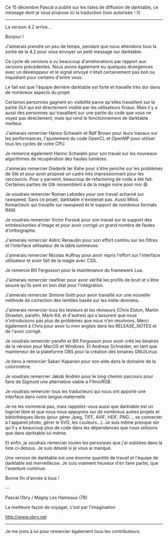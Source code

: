 Ce 15 décembre Pascal a publié sur les listes de diffusion de darktable, ce message dont je vous propose ici la traduction (non autorisée :-))
___
La version 4.2 arrive...


Bonjour !

J'aimerais prendre un peu de temps, pendant que nous attendons tous la sortie de la 4.2 pour vous envoyer un petit message sur darktable.

Ce cycle de versions a vu beaucoup d'améliorations par rapport aux versions précédentes.
Nous avons également eu quelques divergences avec un développeur et le signal envoyé n'était
certainement pas bon ou inquiétant pour certains d'entre vous.

Le fait est que l'équipe derrière darktable est forte et travaille très dur dans de nombreux aspects du projet.

Certaines personnes gagnent en visibilité parce qu'elles travaillent sur la partie GUI
qui est directement visible par les utilisateurs finaux.
Mais il y a aussi des personnes qui travaillent sur une partie du code que vous ne voyez pas directement,
mais qui rend le fonctionnement de darktable meilleur.

J'aimerais remercier Hanno Schwalm et Ralf Brown pour leurs travaux sur les performances,
l'ajustement du code OpenCL et OpenMP pour utiliser tous les cycles de votre CPU.

Je remercie également Hanno Schwalm pour son travail sur les nouveaux algorithmes de récupération des hautes lumières.

J'aimerais remercier Diederik ter Rahe pour s'être penché sur les problèmes de Gtk et pour avoir proposé un cadre très
impressionnant pour les raccourcis. Pour y parvenir, beaucoup de refactoring de code a été fait. Certaines parties de Gtk
ressemblent à de la magie noire pour moi 😄

Je voudrais remercier Roman Lebedev pour son travail acharné sur rawspeed. Sans ce projet, darktable n'existerait pas.
Aussi Miloš Komarčević qui travaille sur rawspeed et le support de nombreux formats RAW.

Je voudrais remercier Victor Forsiuk pour son travail sur le support des entrées/sorties d'image et pour avoir corrigé
un grand nombre de fautes d'orthographe.

J'aimerais remercier Aldric Renaudin pour son effort continu sur les filtres et l'interface utilisateur de la table lumineuse.

J'aimerais remercier Nicolas Auffray pour avoir repris l'effort sur l'interface utilisateur et avoir fait de la magie avec CSS.

Je remercie Bill Fergusson pour la maintenance du framework Lua.

J'aimerais remercier rawfiner pour avoir vérifié les profils de bruit et s'être assuré qu'ils sont en bon état pour l'intégration.

J'aimerais remercier Simone Gotti pour avoir travaillé sur une nouvelle méthode de correction des lentilles basée sur les méta-données.

J'aimerais remercier tous les testeurs et les réviseurs (Chris Elston, Martin Straeten, parafin, Mark-64, et d'autres)
qui s'assurent que nous n'introduisons pas plus de problèmes que nous n'en résolvons. Merci également à Chris pour avoir
lu mon anglais dans les RELEASE_NOTES et de l'avoir corrigé.

Je voudrais remercier parafin et Bill Fergusson pour avoir créé les binaires de la version pour MacOS et Windows.
Et Andreas Schneider, en tant que mainteneur de la plateforme OBS pour la création des binaires GNU/Linux.

Je tiens à remercier Sakari Kapanen pour son aide dans le domaine de la colorimétrie.

Je voudrais remercier Jakob Andrén pour le long chemin parcouru pour faire de Sigmoid une alternative viable à FilmicRGB.

Je voudrais remercier tous les traducteurs qui nous ont apporté une interface dans notre langue maternelle.

Je ne les nommerai pas, mais rappelez-vous aussi que darktable est un logiciel libre et que nous nous appuyons sur de nombreux
autres projets et bibliothèques libres (pour gérer Jpeg, TIFF, AVIF, HEIF, PNG..., se connecter à l'appareil photo,
gérer le SVG, les couleurs...). Je suis même presque sûr qu'il y a beaucoup plus de code dans les dépendances que nous
utilisons que dans darktable lui-même.

Et enfin, je voudrais remercier toutes les personnes que j'ai oubliées dans la liste ci-dessus. Je suis désolé si je vous ai manqué.

Une version de darktable est une énorme quantité de travail et l'équipe de darktable est merveilleuse.
Je suis vraiment heureux d'en faire partie, que l'aventure continue.

Bonne fin d'année à tous !

\-\-

Pascal Obry / Magny Les Hameaux (78)

La meilleure façon de voyager, c'est par l'imagination

http://www.obry.net

___

Je me joins à lui pour remercier également tous les contributeurs.
